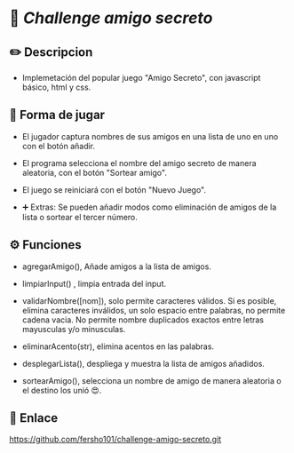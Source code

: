 
# 🚀 _Challenge amigo secreto_

## ✏️ Descripcion

- Implemetación del popular juego "Amigo Secreto", con javascript básico, html y css.

## 📏 Forma de jugar

- El jugador captura nombres de sus amigos en una lista de uno en uno con el botón añadir.

- El programa selecciona el nombre del amigo secreto de manera aleatoria, con el botón "Sortear amigo".

- El juego se reiniciará con el botón "Nuevo Juego".

- ➕ Extras: Se pueden añadir modos como eliminación de amigos de la lista o sortear el tercer número.

## ⚙️ Funciones

- agregarAmigo(), Añade amigos a la lista de amigos.

- limpiarInput() , limpia entrada del input.

- validarNombre([nom]), solo permite caracteres válidos. Si es posible, elimina caracteres inválidos, un solo espacio entre palabras, no permite cadena vacia. No permite nombre duplicados exactos entre letras mayusculas y/o minusculas.

- eliminarAcento(str), elimina acentos en las palabras.

- desplegarLista(), despliega y muestra la lista de amigos añadidos.

- sortearAmigo(), selecciona un nombre de amigo de manera aleatoria o el destino los unió 😍.

## 🔗 Enlace

<https://github.com/fersho101/challenge-amigo-secreto.git>
